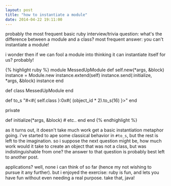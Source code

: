 ```yaml
---
layout: post
title: "how to instantiate a module"
date: 2014-04-22 19:11:00
---
```


probably the most frequent basic ruby interview/trivia question:
what's the difference between a module and a class? most frequent
answer: you can't instantiate a module!

i wonder then if we can fool a module into thinking it can instantiate
itself for us?  probably!

{% highlight ruby %}
module MessedUpModule
  def self.new(*args, &block)
    instance = Module.new
    instance.extend(self)
    instance.send(:initialize, *args, &block)
    instance
  end

  def class
    MessedUpModule
  end

  def to_s
    "#<#{ self.class }:0x#{ (object_id * 2).to_s(16) }>"
  end

  private

  def initialize(*args, &block)
    # etc..
  end
end
{% endhighlight %}

as it turns out, it doesn't take much work get a basic instantiation
metaphor going.  i've started to ape some classical behavior in
`#to_s`, but the rest is left to the imagination. so i suppose the
next question might be, how much work would it take to create an
object that was not a class, but was indistinguishable from one? the
answer to that question is probably best left to another post.

applications? well, none i can think of so far (hence my not wishing
to pursue it any further). but i enjoyed the exercise: ruby is fun,
and lets you have fun without even needing a real purpose. take that,
java!
